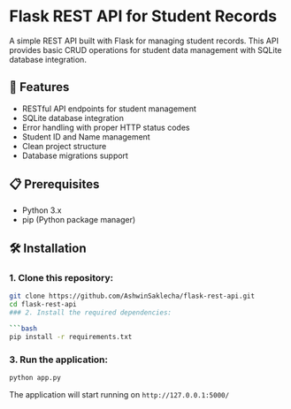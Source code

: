 # Flask REST API for Student Records

A simple REST API built with Flask for managing student records. This API provides basic CRUD operations for student data management with SQLite database integration.

## 🚀 Features

- RESTful API endpoints for student management
- SQLite database integration
- Error handling with proper HTTP status codes
- Student ID and Name management
- Clean project structure
- Database migrations support

## 📋 Prerequisites

- Python 3.x
- pip (Python package manager)

## 🛠️ Installation

### 1. Clone this repository:

```bash
git clone https://github.com/AshwinSaklecha/flask-rest-api.git
cd flask-rest-api
### 2. Install the required dependencies:

```bash
pip install -r requirements.txt
```

### 3. Run the application:

```bash
python app.py
```

The application will start running on `http://127.0.0.1:5000/`
